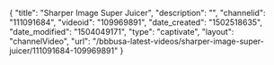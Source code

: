 {
    "title": "Sharper Image Super Juicer",
    "description": "",
    "channelid": "111091684",
    "videoid": "109969891",
    "date_created": "1502518635",
    "date_modified": "1504049171",
    "type": "captivate",
    "layout": "channelVideo",
    "url": "\/bbbusa-latest-videos\/sharper-image-super-juicer\/111091684-109969891"
}